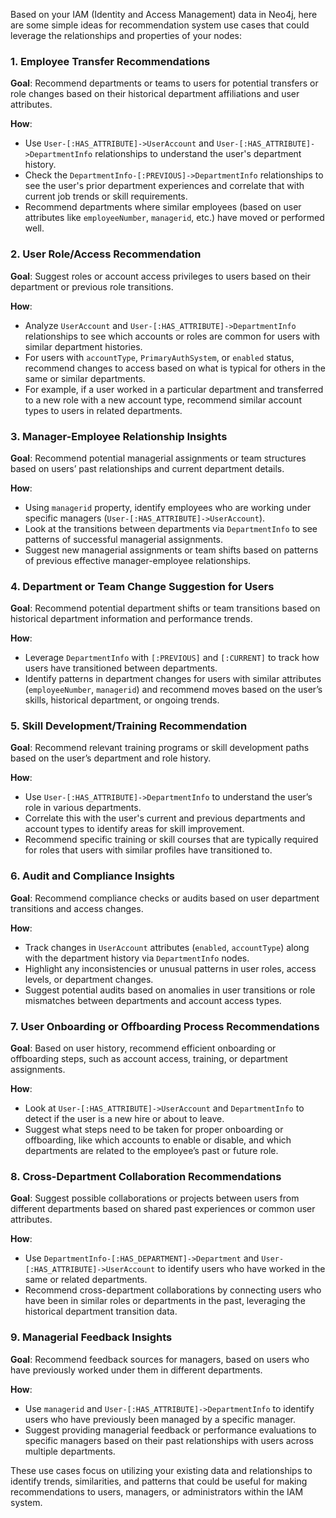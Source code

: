 Based on your IAM (Identity and Access Management) data in Neo4j, here are some simple ideas for recommendation system use cases that could leverage the relationships and properties of your nodes:

### 1. **Employee Transfer Recommendations**
   **Goal**: Recommend departments or teams to users for potential transfers or role changes based on their historical department affiliations and user attributes.
   
   **How**: 
   - Use `User-[:HAS_ATTRIBUTE]->UserAccount` and `User-[:HAS_ATTRIBUTE]->DepartmentInfo` relationships to understand the user's department history.
   - Check the `DepartmentInfo-[:PREVIOUS]->DepartmentInfo` relationships to see the user's prior department experiences and correlate that with current job trends or skill requirements.
   - Recommend departments where similar employees (based on user attributes like `employeeNumber`, `managerid`, etc.) have moved or performed well.

### 2. **User Role/Access Recommendation**
   **Goal**: Suggest roles or account access privileges to users based on their department or previous role transitions.
   
   **How**:
   - Analyze `UserAccount` and `User-[:HAS_ATTRIBUTE]->DepartmentInfo` relationships to see which accounts or roles are common for users with similar department histories.
   - For users with `accountType`, `PrimaryAuthSystem`, or `enabled` status, recommend changes to access based on what is typical for others in the same or similar departments.
   - For example, if a user worked in a particular department and transferred to a new role with a new account type, recommend similar account types to users in related departments.

### 3. **Manager-Employee Relationship Insights**
   **Goal**: Recommend potential managerial assignments or team structures based on users’ past relationships and current department details.
   
   **How**:
   - Using `managerid` property, identify employees who are working under specific managers (`User-[:HAS_ATTRIBUTE]->UserAccount`).
   - Look at the transitions between departments via `DepartmentInfo` to see patterns of successful managerial assignments.
   - Suggest new managerial assignments or team shifts based on patterns of previous effective manager-employee relationships.

### 4. **Department or Team Change Suggestion for Users**
   **Goal**: Recommend potential department shifts or team transitions based on historical department information and performance trends.
   
   **How**:
   - Leverage `DepartmentInfo` with `[:PREVIOUS]` and `[:CURRENT]` to track how users have transitioned between departments.
   - Identify patterns in department changes for users with similar attributes (`employeeNumber`, `managerid`) and recommend moves based on the user’s skills, historical department, or ongoing trends.

### 5. **Skill Development/Training Recommendation**
   **Goal**: Recommend relevant training programs or skill development paths based on the user’s department and role history.
   
   **How**:
   - Use `User-[:HAS_ATTRIBUTE]->DepartmentInfo` to understand the user’s role in various departments.
   - Correlate this with the user's current and previous departments and account types to identify areas for skill improvement.
   - Recommend specific training or skill courses that are typically required for roles that users with similar profiles have transitioned to.

### 6. **Audit and Compliance Insights**
   **Goal**: Recommend compliance checks or audits based on user department transitions and access changes.
   
   **How**:
   - Track changes in `UserAccount` attributes (`enabled`, `accountType`) along with the department history via `DepartmentInfo` nodes.
   - Highlight any inconsistencies or unusual patterns in user roles, access levels, or department changes.
   - Suggest potential audits based on anomalies in user transitions or role mismatches between departments and account access types.

### 7. **User Onboarding or Offboarding Process Recommendations**
   **Goal**: Based on user history, recommend efficient onboarding or offboarding steps, such as account access, training, or department assignments.
   
   **How**:
   - Look at `User-[:HAS_ATTRIBUTE]->UserAccount` and `DepartmentInfo` to detect if the user is a new hire or about to leave.
   - Suggest what steps need to be taken for proper onboarding or offboarding, like which accounts to enable or disable, and which departments are related to the employee’s past or future role.

### 8. **Cross-Department Collaboration Recommendations**
   **Goal**: Suggest possible collaborations or projects between users from different departments based on shared past experiences or common user attributes.
   
   **How**:
   - Use `DepartmentInfo-[:HAS_DEPARTMENT]->Department` and `User-[:HAS_ATTRIBUTE]->UserAccount` to identify users who have worked in the same or related departments.
   - Recommend cross-department collaborations by connecting users who have been in similar roles or departments in the past, leveraging the historical department transition data.

### 9. **Managerial Feedback Insights**
   **Goal**: Recommend feedback sources for managers, based on users who have previously worked under them in different departments.
   
   **How**:
   - Use `managerid` and `User-[:HAS_ATTRIBUTE]->DepartmentInfo` to identify users who have previously been managed by a specific manager.
   - Suggest providing managerial feedback or performance evaluations to specific managers based on their past relationships with users across multiple departments.

These use cases focus on utilizing your existing data and relationships to identify trends, similarities, and patterns that could be useful for making recommendations to users, managers, or administrators within the IAM system.